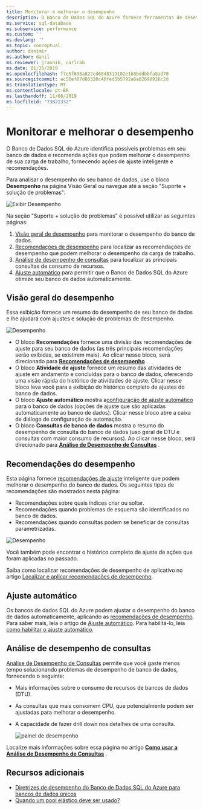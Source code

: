 ```yaml
---
title: Monitorar e melhorar o desempenho
description: O Banco de Dados SQL do Azure fornece ferramentas de desempenho para ajudá-lo a identificar áreas em que é possível melhorar o desempenho de consulta atual.
ms.service: sql-database
ms.subservice: performance
ms.custom: ''
ms.devlang: ''
ms.topic: conceptual
author: danimir
ms.author: danil
ms.reviewer: jrasnik, carlrab
ms.date: 01/25/2019
ms.openlocfilehash: f7e5f698a822cd68d8319102e1b8bddbbfa8ad70
ms.sourcegitcommit: ac56ef07d86328c40fed5b5792a6a02698926c2d
ms.translationtype: MT
ms.contentlocale: pt-BR
ms.lasthandoff: 11/08/2019
ms.locfileid: "73821332"
---
```

# <a name="monitor-and-improve-performance"></a>Monitorar e melhorar o desempenho

O Banco de Dados SQL do Azure identifica possíveis problemas em seu banco de dados e recomenda ações que podem melhorar o desempenho de sua carga de trabalho, fornecendo ações de ajuste inteligente e recomendações.

Para analisar o desempenho do seu banco de dados, use o bloco **Desempenho** na página Visão Geral ou navegue até a seção "Suporte + solução de problemas":

   ![Exibir Desempenho](./media/sql-database-performance/entries.png)

Na seção "Suporte + solução de problemas" é possível utilizar as seguintes páginas:


1. [Visão geral de desempenho](#performance-overview) para monitorar o desempenho do banco de dados. 
2. [Recomendações de desempenho](#performance-recommendations) para localizar as recomendações de desempenho que podem melhorar o desempenho da carga de trabalho.
3. [Análise de desempenho de consultas](#query-performance-insight) para localizar as principais consultas de consumo de recursos.
4. [Ajuste automático](#automatic-tuning) para permitir que o Banco de Dados SQL do Azure otimize seu banco de dados automaticamente.

## <a name="performance-overview"></a>Visão geral do desempenho

Essa exibição fornece um resumo do desempenho de seu banco de dados e lhe ajudará com ajustes e solução de problemas de desempenho. 

![Desempenho](./media/sql-database-performance/performance.png)

* O bloco **Recomendações** fornece uma divisão das recomendações de ajuste para seu banco de dados (as três principais recomendações serão exibidas, se existirem mais). Ao clicar nesse bloco, será direcionado para **[Recomendações de desempenho](#performance-recommendations)** . 
* O bloco **Atividade de ajuste** fornece um resumo das atividades de ajuste em andamento e concluídas para o banco de dados, oferecendo uma visão rápida do histórico de atividades de ajuste. Clicar nesse bloco leva você para a exibição do histórico completo de ajustes do banco de dados.
* O bloco **Ajuste automático** mostra a[configuração de ajuste automático](sql-database-automatic-tuning-enable.md) para o banco de dados (opções de ajuste que são aplicadas automaticamente ao banco de dados). Clicar nesse bloco abre a caixa de diálogo de configuração de automação.
* O bloco **Consultas de banco de dados** mostra o resumo do desempenho de consulta do banco de dados (uso geral de DTU e consultas com maior consumo de recursos). Ao clicar nesse bloco, será direcionado para **[Análise de Desempenho de Consultas](#query-performance-insight)** .

## <a name="performance-recommendations"></a>Recomendações do desempenho

Esta página fornece [recomendações de ajuste](sql-database-advisor.md) inteligente que podem melhorar o desempenho do banco de dados. Os seguintes tipos de recomendações são mostrados nesta página:

* Recomendações sobre quais índices criar ou soltar.
* Recomendações quando problemas de esquema são identificados no banco de dados.
* Recomendações quando consultas podem se beneficiar de consultas parametrizadas.

![Desempenho](./media/sql-database-performance/recommendations.png)

Você também pode encontrar o histórico completo de ajuste de ações que foram aplicadas no passado.

Saiba como localizar recomendações de desempenho de aplicativo no artigo [Localizar e aplicar recomendações de desempenho](sql-database-advisor-portal.md).

## <a name="automatic-tuning"></a>Ajuste automático

Os bancos de dados SQL do Azure podem ajustar o desempenho do banco de dados automaticamente, aplicando as [recomendações de desempenho](sql-database-advisor.md). Para saber mais, leia o artigo de [Ajuste automático](sql-database-automatic-tuning.md). Para habilitá-lo, leia [como habilitar o ajuste automático](sql-database-automatic-tuning-enable.md).

## <a name="query-performance-insight"></a>Análise de desempenho de consultas

[Análise de Desempenho de Consultas](sql-database-query-performance.md) permite que você gaste menos tempo solucionando problemas de desempenho de banco de dados, fornecendo o seguinte:

* Mais informações sobre o consumo de recursos de bancos de dados (DTU). 
* As consultas que mais consomem CPU, que potencialmente podem ser ajustadas para melhorar o desempenho. 
* A capacidade de fazer drill down nos detalhes de uma consulta. 

  ![painel de desempenho](./media/sql-database-query-performance/performance.png)

Localize mais informações sobre essa página no artigo  **[Como usar a Análise de Desempenho de Consultas](sql-database-query-performance.md)** .

## <a name="additional-resources"></a>Recursos adicionais

* [Diretrizes de desempenho do Banco de Dados SQL do Azure para bancos de dados únicos](sql-database-performance-guidance.md)
* [Quando um pool elástico deve ser usado?](sql-database-elastic-pool-guidance.md)


